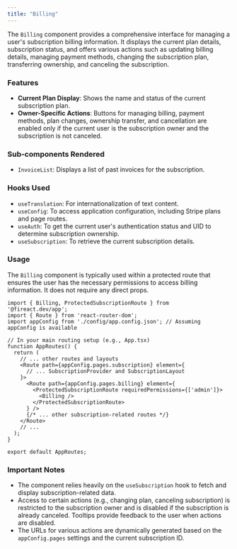 ```yaml
---
title: "Billing"
---
```


The `Billing` component provides a comprehensive interface for managing a user's subscription billing information. It displays the current plan details, subscription status, and offers various actions such as updating billing details, managing payment methods, changing the subscription plan, transferring ownership, and canceling the subscription.

### Features

- **Current Plan Display**: Shows the name and status of the current subscription plan.
- **Owner-Specific Actions**: Buttons for managing billing, payment methods, plan changes, ownership transfer, and cancellation are enabled only if the current user is the subscription owner and the subscription is not canceled.

### Sub-components Rendered

- `InvoiceList`: Displays a list of past invoices for the subscription.

### Hooks Used

- `useTranslation`: For internationalization of text content.
- `useConfig`: To access application configuration, including Stripe plans and page routes.
- `useAuth`: To get the current user's authentication status and UID to determine subscription ownership.
- `useSubscription`: To retrieve the current subscription details.

### Usage

The `Billing` component is typically used within a protected route that ensures the user has the necessary permissions to access billing information. It does not require any direct props.

```tsx
import { Billing, ProtectedSubscriptionRoute } from '@fireact.dev/app';
import { Route } from 'react-router-dom';
import appConfig from './config/app.config.json'; // Assuming appConfig is available

// In your main routing setup (e.g., App.tsx)
function AppRoutes() {
  return (
    // ... other routes and layouts
    <Route path={appConfig.pages.subscription} element={
      // ... SubscriptionProvider and SubscriptionLayout
    }>
      <Route path={appConfig.pages.billing} element={
        <ProtectedSubscriptionRoute requiredPermissions={['admin']}>
          <Billing />
        </ProtectedSubscriptionRoute>
      } />
      {/* ... other subscription-related routes */}
    </Route>
    // ...
  );
}

export default AppRoutes;
```

### Important Notes

- The component relies heavily on the `useSubscription` hook to fetch and display subscription-related data.
- Access to certain actions (e.g., changing plan, canceling subscription) is restricted to the subscription owner and is disabled if the subscription is already canceled. Tooltips provide feedback to the user when actions are disabled.
- The URLs for various actions are dynamically generated based on the `appConfig.pages` settings and the current subscription ID.
